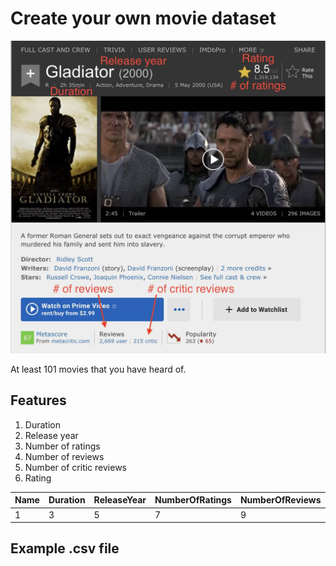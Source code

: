 # Create your own movie dataset
<p align="left">
  <img src="imdb.jpg" height=500>
</p>

At least 101 movies that you have heard of.

## Features
1. Duration
1. Release year
1. Number of ratings
1. Number of reviews
1. Number of critic reviews
1. Rating


| Name | Duration | ReleaseYear | NumberOfRatings | NumberOfReviews | NumberOfCriticReviews | Rating |
| --- | --- | --- | --- | --- | --- | --- |
| 1 | 3 | 5 | 7 | 9 | 11 | 13 |

## Example .csv file
